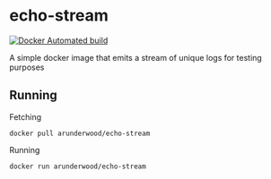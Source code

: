 # echo-stream

[![Docker Automated build](https://img.shields.io/docker/automated/jrottenberg/ffmpeg.svg)](https://hub.docker.com/r/arunderwood/echo-stream/)

A simple docker image that emits a stream of unique logs for testing purposes

## Running

Fetching
```
docker pull arunderwood/echo-stream
```

Running
```
docker run arunderwood/echo-stream
```
